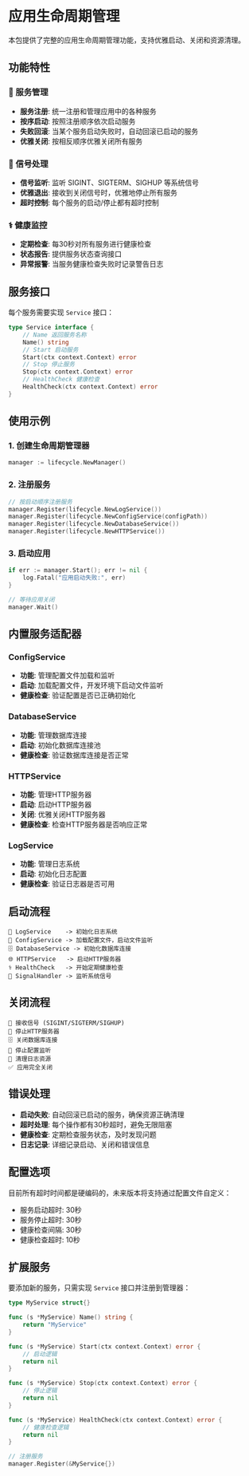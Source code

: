 # 应用生命周期管理

本包提供了完整的应用生命周期管理功能，支持优雅启动、关闭和资源清理。

## 功能特性

### 🚀 服务管理
- **服务注册**: 统一注册和管理应用中的各种服务
- **按序启动**: 按照注册顺序依次启动服务
- **失败回滚**: 当某个服务启动失败时，自动回滚已启动的服务
- **优雅关闭**: 按相反顺序优雅关闭所有服务

### 📡 信号处理
- **信号监听**: 监听 SIGINT、SIGTERM、SIGHUP 等系统信号
- **优雅退出**: 接收到关闭信号时，优雅地停止所有服务
- **超时控制**: 每个服务的启动/停止都有超时控制

### ⚕️ 健康监控
- **定期检查**: 每30秒对所有服务进行健康检查
- **状态报告**: 提供服务状态查询接口
- **异常报警**: 当服务健康检查失败时记录警告日志

## 服务接口

每个服务需要实现 `Service` 接口：

```go
type Service interface {
    // Name 返回服务名称
    Name() string
    // Start 启动服务
    Start(ctx context.Context) error
    // Stop 停止服务
    Stop(ctx context.Context) error
    // HealthCheck 健康检查
    HealthCheck(ctx context.Context) error
}
```

## 使用示例

### 1. 创建生命周期管理器
```go
manager := lifecycle.NewManager()
```

### 2. 注册服务
```go
// 按启动顺序注册服务
manager.Register(lifecycle.NewLogService())
manager.Register(lifecycle.NewConfigService(configPath))
manager.Register(lifecycle.NewDatabaseService())
manager.Register(lifecycle.NewHTTPService())
```

### 3. 启动应用
```go
if err := manager.Start(); err != nil {
    log.Fatal("应用启动失败:", err)
}

// 等待应用关闭
manager.Wait()
```

## 内置服务适配器

### ConfigService
- **功能**: 管理配置文件加载和监听
- **启动**: 加载配置文件，开发环境下启动文件监听
- **健康检查**: 验证配置是否已正确初始化

### DatabaseService  
- **功能**: 管理数据库连接
- **启动**: 初始化数据库连接池
- **健康检查**: 验证数据库连接是否正常

### HTTPService
- **功能**: 管理HTTP服务器
- **启动**: 启动HTTP服务器
- **关闭**: 优雅关闭HTTP服务器
- **健康检查**: 检查HTTP服务器是否响应正常

### LogService
- **功能**: 管理日志系统
- **启动**: 初始化日志配置
- **健康检查**: 验证日志器是否可用

## 启动流程

```
📝 LogService    -> 初始化日志系统
📁 ConfigService -> 加载配置文件，启动文件监听
🗄️ DatabaseService -> 初始化数据库连接
🌐 HTTPService   -> 启动HTTP服务器
⚕️ HealthCheck   -> 开始定期健康检查
📡 SignalHandler -> 监听系统信号
```

## 关闭流程

```
📡 接收信号 (SIGINT/SIGTERM/SIGHUP)
🛑 停止HTTP服务器
🗄️ 关闭数据库连接  
📁 停止配置监听
📝 清理日志资源
✅ 应用完全关闭
```

## 错误处理

- **启动失败**: 自动回滚已启动的服务，确保资源正确清理
- **超时处理**: 每个操作都有30秒超时，避免无限阻塞
- **健康检查**: 定期检查服务状态，及时发现问题
- **日志记录**: 详细记录启动、关闭和错误信息

## 配置选项

目前所有超时时间都是硬编码的，未来版本将支持通过配置文件自定义：

- 服务启动超时: 30秒
- 服务停止超时: 30秒  
- 健康检查间隔: 30秒
- 健康检查超时: 10秒

## 扩展服务

要添加新的服务，只需实现 `Service` 接口并注册到管理器：

```go
type MyService struct{}

func (s *MyService) Name() string {
    return "MyService"
}

func (s *MyService) Start(ctx context.Context) error {
    // 启动逻辑
    return nil
}

func (s *MyService) Stop(ctx context.Context) error {
    // 停止逻辑
    return nil
}

func (s *MyService) HealthCheck(ctx context.Context) error {
    // 健康检查逻辑
    return nil
}

// 注册服务
manager.Register(&MyService{})
```

